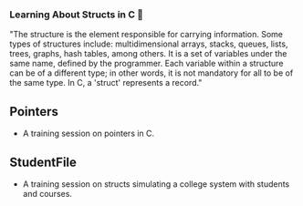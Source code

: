 ### Learning About Structs in C 🚀

"The structure is the element responsible for carrying information. Some types of structures include: multidimensional arrays, stacks, queues, lists, trees, graphs, hash tables, among others.
It is a set of variables under the same name, defined by the programmer. Each variable within a structure can be of a different type; in other words, it is not mandatory for all to be of the same type. In C, a 'struct' represents a record."

## Pointers

- A training session on pointers in C.

## StudentFile

- A training session on structs simulating a college system with students and courses.
